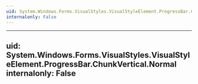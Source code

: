 ```yaml
---
uid: System.Windows.Forms.VisualStyles.VisualStyleElement.ProgressBar.ChunkVertical
internalonly: False
---
```


---
uid: System.Windows.Forms.VisualStyles.VisualStyleElement.ProgressBar.ChunkVertical.Normal
internalonly: False
---
